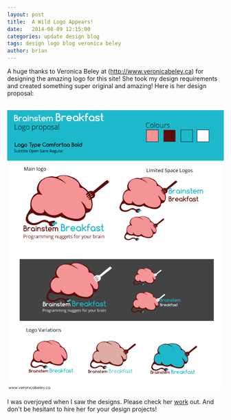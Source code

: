 ```yaml
---
layout: post
title:  A Wild Logo Appears!
date:   2014-08-09 12:15:00
categories: update design blog
tags: design logo blog veronica beley
author: brian
---
```


A huge thanks to Veronica Beley at (http://www.veronicabeley.ca) for designing the amazing logo for this site! She took my design requirements and created something super original and amazing! Here is her design proposal:

<br />

<img src="/assets/brainsteambreakfast_proposal.png" />

<br />

I was overjoyed when I saw the designs. Please check her [work](http://www.veronicabeley.ca/portfolio.html) out. And don't be hesitant to hire her for your design projects!